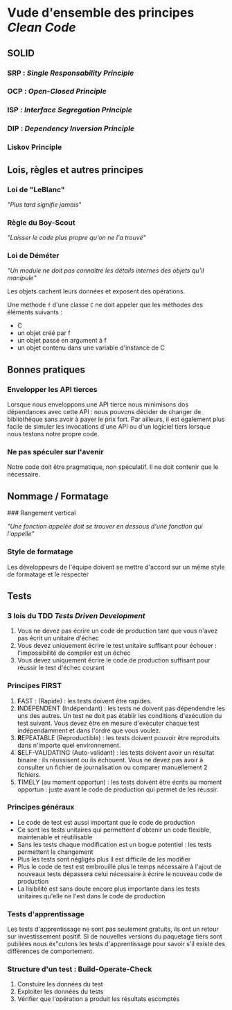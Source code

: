 # Vude d'ensemble des principes _Clean Code_

## SOLID

### SRP : _Single Responsability Principle_

### OCP : _Open-Closed Principle_

### ISP : _Interface Segregation Principle_

### DIP : _Dependency Inversion Principle_

### Liskov Principle

## Lois, règles et autres principes

### Loi de "LeBlanc" 

_"Plus tard signifie jamais"_

### Règle du Boy-Scout

_"Laisser le code plus propre qu'on ne l'a trouvé"_

### Loi de Déméter

_"Un module ne doit pas connaître les détails internes des objets qu'il manipule"_

Les objets cachent leurs données et exposent des opérations.

Une méthode `f` d'une classe `C` ne doit appeler que les méthodes des éléments suivants : 

* C
* un objet créé par f
* un objet passé en argument à f
* un objet contenu dans une variable d'instance de C

## Bonnes pratiques

### Envelopper les API tierces

Lorsque nous enveloppons une API tierce nous minimisons dos dépendances avec cette API : nous pouvons décider de changer de bibliothèque sans avoir à payer le prix fort. Par ailleurs, il est également plus facile de simuler les invocations d'une API ou d'un logiciel tiers lorsque nous testons notre propre code.

### Ne pas spéculer sur l'avenir

Notre code doit être pragmatique, non spéculatif. Il ne doit contenir que le nécessaire.

## Nommage / Formatage

### Rangement vertical

_"Une fonction appelée doit se trouver en dessous d'une fonction qui l'appelle"_


### Style de formatage

Les développeurs de l'équipe doivent se mettre d'accord sur un même style de formatage et le respecter

## Tests

### 3 lois du TDD _Tests Driven Development_

1. Vous ne devez pas écrire un code de production tant que vous n'avez pas écrit un unitaire d'échec
1. Vous devez uniquement écrire le test unitaire suffisant pour échouer : l'impossibilité de compiler est un échec
1. Vous devez uniquement écrire le code de production suffisant pour réussir le test d'échec courant

### Principes FIRST

1. **F**AST : (Rapide) : les tests doivent être rapides.
1. **I**NDEPENDENT (Indépendant) : les tests ne doivent pas dépendendre les uns des autres. Un test ne doit pas établir les conditions d'exécution du test suivant. Vous devez être en mesure d'exécuter chaque test indépendamment et dans l'ordre que vous voulez.
1. **R**EPEATABLE (Reproductible) : les tests doivent pouvoir être reproduits dans n'importe quel environnement.
1. **S**ELF-VALIDATING (Auto-validant) : les tests doivent avoir un résultat binaire : ils réussisent ou ils échouent. Vous ne devez pas avoir à consulter un fichier de journalisation ou comparer manuellement 2 fichiers.
1. **T**IMELY (au moment opportun) : les tests doivent être écrits au moment opportun : juste avant le code de production qui permet de les réussir.

### Principes généraux

* Le code de test est aussi important que le code de production
* Ce sont les tests unitaires qui permettent d'obtenir un code flexible, maintenable et réutilisable
* Sans les tests chaque modification est un bogue potentiel : les tests permettent le changement
* Plus les tests sont négligés plus il est difficile de les modifier
* Plus le code de test est embrouillé plus le temps nécessaire à l'ajout de nouveaux tests dépassera celui nécessaire à écrire le nouveau code de production
* La lisibilité est sans doute encore plus importante dans les tests unitaires qu'elle ne l'est dans le code de production

### Tests d'apprentissage

Les tests d'apprentissage ne sont pas seulement gratuits, ils ont un retour sur investissement positif. Si de nouvelles versions du paquetage tiers sont publiées nous éx"cutons les tests d'apprentissage pour savoir s'il existe des différences de comportement.

### Structure d'un test : Build-Operate-Check

1. Constuire les données du test
1. Exploiter les données du tests
1. Vérifier que l'opération a produit les résultats escomptés
